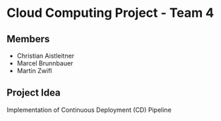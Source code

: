# Cloud Computing Project - Team 4

## Members

- Christian Aistleitner
- Marcel Brunnbauer
- Martin Zwifl

## Project Idea

Implementation of Continuous Deployment (CD) Pipeline
